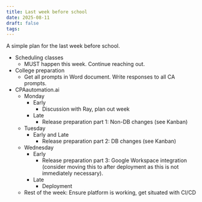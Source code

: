 ```yaml
---
title: Last week before school
date: 2025-08-11
draft: false
tags:
---
```

A simple plan for the last week before school.
- Scheduling classes
	- MUST happen this week. Continue reaching out.
- College preparation
	- Get all prompts in Word document. Write responses to all CA prompts.
- CPAautomation.ai
	- Monday
		- Early
			- Discussion with Ray, plan out week
		- Late
			- Release preparation part 1: Non-DB changes (see Kanban)
	- Tuesday
		- Early and Late
			- Release preparation part 2: DB changes (see Kanban)
	- Wednesday
		- Early
			- Release preparation part 3: Google Workspace integration (consider moving this to after deployment as this is not immediately necessary).
		- Late
			- Deployment
	- Rest of the week: Ensure platform is working, get situated with CI/CD
